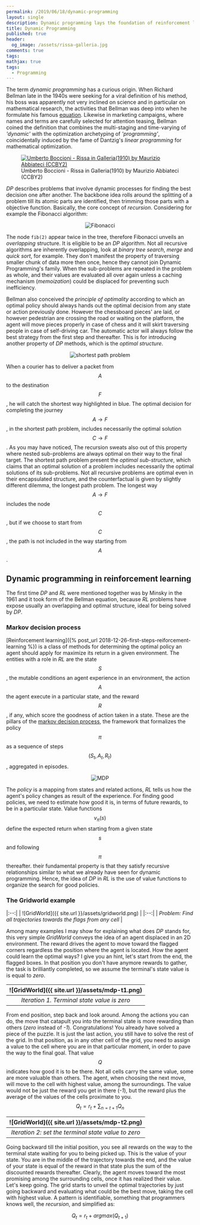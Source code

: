 ```yaml
---
permalink: /2019/06/18/dynamic-programming
layout: single
description: Dynamic programming lays the foundation of reinforcement learning. I quote some aspects of it in the lens of the Markov decision process.
title: Dynamic Programming
published: true
header:
  og_image: /assets/rissa-galleria.jpg
comments: true
tags:
mathjax: true
tags:
  - Programming
---
```

The term _dynamic programming_ has a curious origin.
When Richard Bellman late in the 1940s were seeking for a viral definition of his method, his boss was apparently not very inclined on science and in particular on mathematical research, the activities that Bellman was deep into when he formulate his famous [equation](https://en.wikipedia.org/wiki/Bellman_equation).
Likewise in marketing campaigns, where names and terms are carefully selected for attention teasing, Bellman coined the definition that combines the multi-staging and time-varying of _'dynamic'_ with the optimization archetyping of _'programming'_, coincidentally induced by the fame of Dantzig's _linear programming_ for mathematical optimization.
<figure >
  <a href="https://www.flickr.com/photos/abbiateci64/32615368572"><img title="Umberto Boccioni - Rissa in Galleria(1910) by Maurizio Abbiateci (CCBY2)" src="{{ site.url }}/assets/rissa-galleria.jpg"/></a>
  <figcaption>Umberto Boccioni - Rissa in Galleria(1910) by Maurizio Abbiateci (CCBY2)</figcaption>
</figure>


_DP_ describes problems that involve dynamic processes for finding the best decision one after another. The backbone idea rolls around the splitting of a problem till its atomic parts are identified, then trimming those parts with a objective function. Basically, the core concept of _recursion_. Considering for example the Fibonacci algorithm:

<center><img title="Fibonacci" src="{{ site.url }}/assets/fib-tree.png"/></center>

The node `fib(2)` appear twice in the tree, therefore Fibonacci unveils an _overlapping_ structure. It is eligible to be an _DP_ algorithm. Not all recursive algorithms are inherently overlapping, look at _binary tree search_, _merge_ and _quick sort_, for example. They don't manifest the property of traversing smaller chunk of data more then once, hence they cannot join Dynamic Programming's family. When the sub-problems are repeated in the problem as whole, and their values are evaluated all over again unless a caching mechanism (_memoization_) could be displaced for preventing such inefficiency.

Bellman also conceived the _principle of optimality_ according to which an optimal policy should always hands out the optimal decision from any state or action previously done. However the chessboard pieces' are laid, or however pedestrian are crossing the road or waiting on the platform, the agent will move pieces properly in case of chess and it will skirt traversing people in case of self-driving car. The automatic actor will always follow the best strategy from the first step and thereafter.
This is for introducing another property of _DP_ methods, which is the _optimal structure_.

<center><img title="shortest path problem" src="{{ site.url }}/assets/shortest-path.png"/></center>

When a courier has to deliver a packet from $$A$$ to the destination $$F$$, he will catch the shortest way highlighted in blue. The optimal decision for completing the journey $$A \rightarrow F$$, in the shortest path problem, includes necessarily the optimal solution $$C \rightarrow F$$. As you may have noticed, The recursion sweats also out of this property where nested sub-problems are always optimal on their way to the final target. The shortest path problem present the _optimal sub-structure_, which claims that an optimal solution of a problem includes necessarily the optimal solutions of its sub-problems. Not all recursive problems are optimal even in their encapsulated structure, and the counterfactual is given by slightly different dilemma, the longest path problem. The longest way $$A \rightarrow F$$ includes the node $$C$$, but if we choose to start from $$C$$, the path is not included in the way starting from $$A$$.

## Dynamic programming in reinforcement learning
The first time _DP_ and _RL_ were mentioned together was by Minsky in the 1961 and it took form of the Bellman equation, because _RL_ problems have expose usually an overlapping and optimal structure, ideal for being solved by _DP_.
### Markov decision process
[Reinforcement learning]({% post_url 2018-12-26-first-steps-reiforcement-learning %}) is a class of methods for determining the optimal policy an agent should apply for maximize its return in a given environment. The entities with a role in _RL_ are the state $$S$$, the mutable conditions an agent experience in an environment, the action $$A$$ the agent execute in a particular state, and the reward $$R$$, if any, which score the goodness of action taken in a state. These are the pillars of the [markov decision process](https://en.wikipedia.org/wiki/Markov_decision_process), the framework that formalizes the policy $$π$$ as a sequence of steps $$(S_t, A_t, R_t)$$, aggregated in episodes.

<center><img title="MDP" src="{{ site.url }}/assets/mdp-states.png"/></center>

The _policy_ is a mapping from states and related actions, _RL_ tells us how the agent's policy changes as result of the experience.
For finding good policies, we need to estimate how good it is, in terms of future rewards, to be in a particular state.  Value functions $$v_\pi(s)$$ define the expected return when starting from a given state $$s$$ and following $$\pi$$ thereafter. their fundamental property is that they satisfy recursive relationships similar to what we already have seen for dynamic programming. Hence, the idea of _DP_ in _RL_ is the use of value functions to organize the search for good policies.

### The Gridworld example

|:--:|
| ![GridWorld]({{ site.url }}/assets/gridworld.png) |
|:--:|
| *Problem: Find all trajectories towards the flags from any cell* |

Among many examples I may show for explaining what does _DP_ stands for, this very simple _GridWorld_ conveys the idea of an agent displaced in an 2D environment. The reward drives the agent to move toward the flagged corners regardless the position where the agent is located.
How the agent could learn the optimal ways? I give you an hint, let's start from the end, the flagged boxes.
In that position you don't have anymore rewards to gather, the task is brilliantly completed, so we assume the terminal's state value is is equal to _zero_.

| ![GridWorld]({{ site.url }}/assets/mdp-t1.png) |
|:--:|
| *Iteration 1. Terminal state value is zero* |

From end position, step back and look around. Among the actions you can do, the move that catapult you into the terminal state is more rewarding than others (_zero_ instead of _-1_).
Congratulations! You already have solved a piece of the puzzle. It is just the last action, you still have to solve the rest of the grid. In that position, as in any other cell of the grid, you need to assign a value to the cell where you are in that particular moment, in order to pave the way to the final goal. That value $$Q$$ indicates how good it is to be there. Not all cells carry the same value, some are more valuable than others. The agent, when choosing the next move, will move to the cell with highest value, among the surroundings. The value would not be just the reward you get in there (_-1_), but the reward plus the average of the values of the cells proximate to you.
$$ Q_t = r_t + \sum_{n=t+1}{Q_n} $$

| ![GridWorld]({{ site.url }}/assets/mdp-t2.png) |
|:--:|
| *Iteration 2: set the terminal state value to _zero_* |

Going backward till the initial position, you see all rewards on the way to the terminal state waiting for you to being picked up. This is the value of your state.
You are in the middle of the trajectory towards the end, and the value of your state is equal of the reward in that state plus the sum of the discounted rewards thereafter.
Clearly, the agent moves toward the most promising among the surrounding cells, once it has realized their value.  Let's keep going.
The grid starts to unveil the optimal trajectories by just going backward and evaluating what could be the best move, taking the cell with highest value.
A pattern is identifiable, something that programmers knows well, the _recursion_, and simplified as:

$$Q_t=r_t+argmax(Q_{t+1})  $$